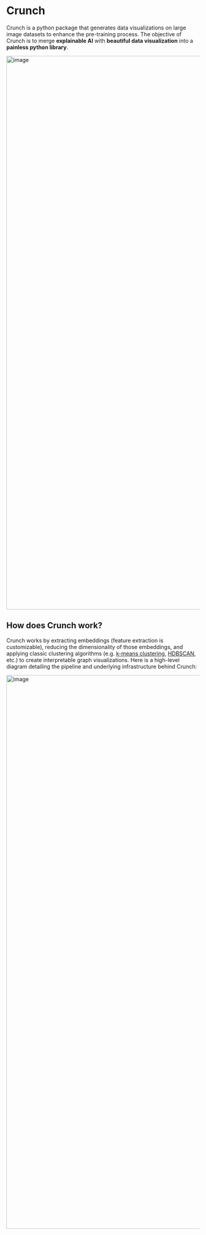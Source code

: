 # Crunch

Crunch is a python package that generates data visualizations on large image datasets to enhance the pre-training process. The objective of Crunch is to merge **explainable AI** with **beautiful data visualization** into a **painless python library**.

<img width="2570" height="1444" alt="image" src="https://github.com/user-attachments/assets/e3a881c2-a482-411c-8c8e-aee76debe2d6" />

## How does Crunch work?
Crunch works by extracting embeddings (feature extraction is customizable), reducing the dimensionality of those embeddings, and applying classic clustering algorithms (e.g. <a href="https://www.datacamp.com/tutorial/k-means-clustering-python">k-means clustering</a>, <a href="https://hdbscan.readthedocs.io/en/latest/how_hdbscan_works.html">HDBSCAN</a>, etc.) to create interpretable graph visualizations.
Here is a high-level diagram detailing the pipeline and underlying infrastructure behind Crunch:

<img width="2570" height="1444" alt="image" src="https://github.com/user-attachments/assets/d2e420cb-9665-4d2e-a334-eecbf0d78c54" />
